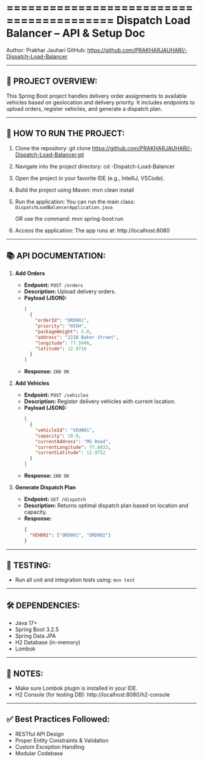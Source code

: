 =========================================
Dispatch Load Balancer – API & Setup Doc
=========================================

Author: Prakhar Jauhari
GitHub: https://github.com/PRAKHARJAUHARI/-Dispatch-Load-Balancer

---

📌 PROJECT OVERVIEW:
--------------------
This Spring Boot project handles delivery order assignments to available vehicles based on geolocation and delivery priority. It includes endpoints to upload orders, register vehicles, and generate a dispatch plan.

---

🚀 HOW TO RUN THE PROJECT:
---------------------------

1. Clone the repository:
   git clone https://github.com/PRAKHARJAUHARI/-Dispatch-Load-Balancer.git

2. Navigate into the project directory:
   cd -Dispatch-Load-Balancer

3. Open the project in your favorite IDE (e.g., IntelliJ, VSCode).

4. Build the project using Maven:
   mvn clean install

5. Run the application:
   You can run the main class:
   `DispatchLoadBalancerApplication.java`

   OR use the command:
   mvn spring-boot:run

6. Access the application:
   The app runs at: http://localhost:8080

---

📚 API DOCUMENTATION:
----------------------

1. **Add Orders**
   - **Endpoint:** `POST /orders`
   - **Description:** Upload delivery orders.
   - **Payload (JSON):**
     ```json
     [
       {
         "orderId": "ORD001",
         "priority": "HIGH",
         "packageWeight": 5.0,
         "address": "221B Baker Street",
         "longitude": 77.5946,
         "latitude": 12.9716
       }
     ]
     ```
   - **Response:** `200 OK`

2. **Add Vehicles**
   - **Endpoint:** `POST /vehicles`
   - **Description:** Register delivery vehicles with current location.
   - **Payload (JSON):**
     ```json
     [
       {
         "vehicleId": "VEH001",
         "capacity": 10.0,
         "currentAddress": "MG Road",
         "currentLongitude": 77.6033,
         "currentLatitude": 12.9752
       }
     ]
     ```
   - **Response:** `200 OK`

3. **Generate Dispatch Plan**
   - **Endpoint:** `GET /dispatch`
   - **Description:** Returns optimal dispatch plan based on location and capacity.
   - **Response:**
     ```json
     {
       "VEH001": ["ORD001", "ORD002"]
     }
     ```

---

🧪 TESTING:
-----------
- Run all unit and integration tests using:
  `mvn test`

---

🛠 DEPENDENCIES:
-----------------
- Java 17+
- Spring Boot 3.2.5
- Spring Data JPA
- H2 Database (in-memory)
- Lombok

---

📌 NOTES:
---------
- Make sure Lombok plugin is installed in your IDE.
- H2 Console (for testing DB): http://localhost:8080/h2-console

---

✅ Best Practices Followed:
----------------------------
- RESTful API Design
- Proper Entity Constraints & Validation
- Custom Exception Handling
- Modular Codebase

